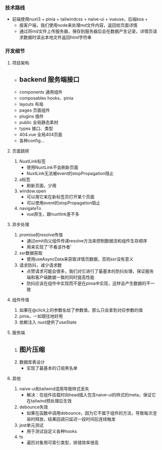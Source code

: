 ### 技术路线
- 前端使用nuxt3 + pinia + tailwindcss + naive-ui + vueuse，后端koa + 
    - 瘦客户端，我们使用node来处理md文件内容，返回给页面详情
    - 通过将md文件上传服务器，保存到服务器后会在数据产生记录，详情页请求数据时读出本地文件返回html字符串

### 开发细节
1. 项目架构
    - backend 服务端接口
        - 
    - components 通用组件
    - composables hooks、pinia
    - layouts 布局
    - pages 页面组件
    - plugins 插件
    - public 全局静态素材
    - types 接口、类型
    - 404.vue 全局404页面
    - 各种config...


2. 页面跳转
    1. NuxtLink标签
        - 使用NuxtLink不会刷新页面
        - NuxtLink无法被event的stopPropagation阻止
    2. a标签
        - 刷新页面，少用
    3. window.open
        - 可以用它来在新标签页打开某个页面
        - 可以使用event的stopPropagation阻止
    4. navigateTo
        - vue原生，跟nuxtlink差不多


3. 异步处理
    1. promise的resolve传值
        - 通过emit向父组件传递resolve方法来控制数据流和组件生存顺序
        - 用来实现了'不看该作者'
    2. ssr数据获取
        - 使用useAsyncData来获取详情页数据，否则ssr没有意义
    3. 请求防抖，减少请求数
        - 点赞请求可能会很多，我们对它进行了最基本的防抖处理，保证服务端和客户端数据一致的同时提高性能
        - 防抖应该在组件中实现而不是在pinia中实现，这样会产生数据的不一致


4. 组件传值
    1. 如果在@click上的参数名给了参数值，那么只会拿到对应参数的值
    2. pinia，一如既往地好用
    3. 依赖注入 nuxt提供了useState

5. 服务端
    1. 图片压缩
        - 
    2. 数据库表设计
        - 实现了最基本的订阅黑名单


6. 其他
    1. naive-ui和tailwind混用导致样式丢失
        - 解决：在组件挂载时向head插入包含naive-ui的样式的meta，保证它在tailwind预处理后生效
    2. debounce失效
        - 如果在函数中调用debounce，因为它不属于组件的方法，导致每次渲染时释放，结果回调只延迟一段时间后连续触发
    3. jest单元测试
        - 用于测试自定义各种hooks
    4. ts
        - 遍历对象用可索引类型，排错效率很高
